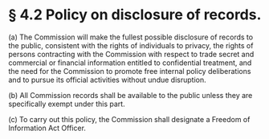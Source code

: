 # § 4.2   Policy on disclosure of records.

(a) The Commission will make the fullest possible disclosure of records to the public, consistent with the rights of individuals to privacy, the rights of persons contracting with the Commission with respect to trade secret and commercial or financial information entitled to confidential treatment, and the need for the Commission to promote free internal policy deliberations and to pursue its official activities without undue disruption.


(b) All Commission records shall be available to the public unless they are specifically exempt under this part.


(c) To carry out this policy, the Commission shall designate a Freedom of Information Act Officer.




